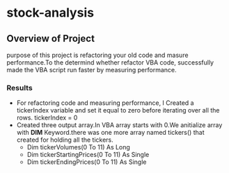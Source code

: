 # stock-analysis
## Overview of Project
purpose of this project is refactoring your old code and masure performance.To the determind  whether refactor VBA code, successfully made the VBA script run faster by measuring  performance. 
### Results
* For refactoring code and measuring performance, I Created a tickerIndex variable and set it equal to zero before iterating over all the rows.
  tickerIndex = 0
* Created three output array.In VBA array starts with 0.We anitialize array with **DIM** Keyword.there was one more array named tickers() that created for holding all the        tickers.
   - Dim tickerVolumes(0 To 11) As Long
   - Dim tickerStartingPrices(0 To 11) As Single
   - Dim tickerEndingPrices(0 To 11) As Single
